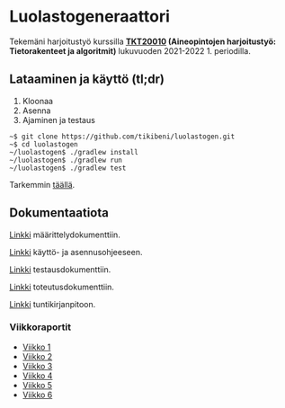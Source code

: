 # Luolastogeneraattori

Tekemäni harjoitustyö kurssilla **[TKT20010](https://studies.helsinki.fi/opintotarjonta/cu/hy-CU-118025627-2021-08-01) 
(Aineopintojen harjoitustyö: Tietorakenteet ja algoritmit)** lukuvuoden 2021-2022 1. periodilla.

## Lataaminen ja käyttö (tl;dr)

1. Kloonaa
2. Asenna
3. Ajaminen ja testaus

```shell
~$ git clone https://github.com/tikibeni/luolastogen.git
~$ cd luolastogen
~/luolastogen$ ./gradlew install
~/luolastogen$ ./gradlew run
~/luolastogen$ ./gradlew test
```

Tarkemmin [täällä](./doc/ohje.md).

## Dokumentaatiota

[Linkki](./doc/maarittely.md) määrittelydokumenttiin.

[Linkki](./doc/ohje.md) käyttö- ja asennusohjeeseen.

[Linkki](./doc/testaus.md) testausdokumenttiin.

[Linkki](./doc/toteutus.md) toteutusdokumenttiin.

[Linkki](./doc/tuntikirjanpito.md) tuntikirjanpitoon.

### Viikkoraportit

* [Viikko 1](doc/weekly/viikkoraportti-1.md)
* [Viikko 2](doc/weekly/viikkoraportti-2.md)
* [Viikko 3](doc/weekly/viikkoraportti-3.md)
* [Viikko 4](doc/weekly/viikkoraportti-4.md)
* [Viikko 5](doc/weekly/viikkoraportti-5.md)
* [Viikko 6](doc/weekly/viikkoraportti-6.md)
